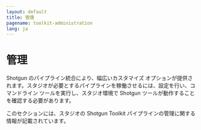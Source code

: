 ```yaml
---
layout: default
title: 管理
pagename: toolkit-administration
lang: ja
---
```


# 管理

Shotgun のパイプライン統合により、幅広いカスタマイズ オプションが提供されます。スタジオが必要とするパイプラインを稼働させるには、設定を行い、コマンドライン ツールを実行し、スタジオ環境で Shotgun ツールが動作することを確認する必要があります。

このセクションには、スタジオの Shotgun Toolkit パイプラインの管理に関する情報が記載されています。
